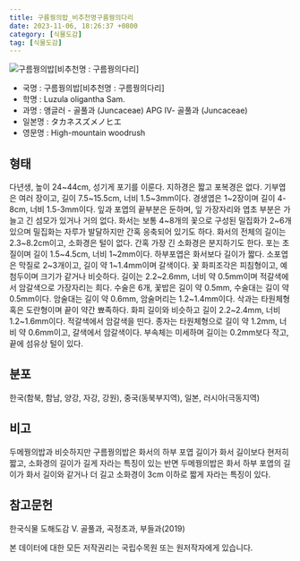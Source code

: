 ```yaml
---
title: 구름꿩의밥_비추천명구름꿩의다리
date: 2023-11-06, 18:26:37 +0800
category: [식물도감]
tag: [식물도감]
---
```




![구름꿩의밥[비추천명 : 구름꿩의다리]](http://www.nature.go.kr/fileUpload/plants/basic/Juncaceae/Luzula/5855/5855_1_th2.jpg)
- 국명 : 구름꿩의밥[비추천명 : 구름꿩의다리]
- 학명 : Luzula oligantha Sam.
- 과명 : 앵글러 - 골풀과 (Juncaceae) APG Ⅳ- 골풀과 (Juncaceae)
- 일본명 : タカネスズメノヒエ
- 영문명 : High-mountain woodrush


## 형태
다년생, 높이 24~44cm, 성기게 포기를 이룬다. 지하경은 짧고 포복경은 없다. 기부엽은 여러 장이고, 길이 7.5~15.5cm, 너비 1.5~3mm이다. 경생엽은 1~2장이며 길이 4-8cm, 너비 1.5-3mm이다. 잎과 포엽의 끝부분은 둔하며, 잎 가장자리와 엽초 부분은 가늘고 긴 섬모가 있거나 거의 없다. 화서는 보통 4~8개의 꽃으로 구성된 밀집화가 2~6개 있으며 밀집화는 자루가 발달하지만 간혹 응축되어 있기도 하다. 화서의 전체의 길이는 2.3~8.2cm이고, 소화경은 털이 없다. 간혹 가장 긴 소화경은 분지하기도 한다. 포는 초질이며 길이 1.5~4.5cm, 너비 1~2mm이다. 하부포엽은 화서보다 길이가 짧다. 소포엽은 막질로 2~3개이고, 길이 약 1~1.4mm이며 갈색이다. 꽃 화피조각은 피침형이고, 예첨두이며 크기가 같거나 비슷하다. 길이는 2.2~2.6mm, 너비 약 0.5mm이며 적갈색에서 암갈색으로 가장자리는 희다. 수술은 6개, 꽃밥은 길이 약 0.5mm, 수술대는 길이 약 0.5mm이다. 암술대는 길이 약 0.6mm, 암술머리는 1.2~1.4mm이다. 삭과는 타원체형 혹은 도란형이며 끝이 약간 뾰족하다. 화피 길이와 비슷하고 길이 2.2~2.4mm, 너비 1.2~1.6mm이다. 적갈색에서 암갈색을 띤다. 종자는 타원체형으로 길이 약 1.2mm, 너비 약 0.6mm이고, 갈색에서 암갈색이다. 부속체는 미세하며 길이는 0.2mm보다 작고, 끝에 섬유상 털이 있다.
## 분포
한국(함북, 함남, 양강, 자강, 강원), 중국(동북부지역), 일본, 러시아(극동지역)
## 비고
두메꿩의밥과 비슷하지만 구름꿩의밥은 화서의 하부 포엽 길이가 화서 길이보다 현저히 짧고, 소화경의 길이가 길게 자라는 특징이 있는 반면 두메꿩의밥은 화서 하부 포엽의 길이가 화서 길이와 같거나 더 길고 소화경이 3cm 이하로 짧게 자라는 특징이 있다.
## 참고문헌
한국식물 도해도감 Ⅴ. 골풀과, 곡정초과, 부들과(2019)






본 데이터에 대한 모든 저작권리는 국립수목원 또는 원저작자에게 있습니다.
